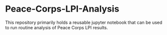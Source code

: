 # Peace-Corps-LPI-Analysis

This repository primarily holds a reusable jupyter notebook that can be used to run routine analysis of Peace Corps LPI results. 
